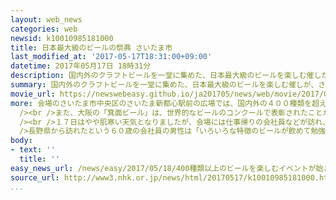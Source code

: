 ```yaml
---
layout: web_news
categories: web
newsid: k10010985181000
title: 日本最大級のビールの祭典 さいたま市
last_modified_at: '2017-05-17T18:31:00+09:00'
datetime: 2017年05月17日 18時31分
description: 国内外のクラフトビールを一堂に集めた、日本最大級のビールを楽しむ催しが、さいたま市で始まりました。
summary: 国内外のクラフトビールを一堂に集めた、日本最大級のビールを楽しむ催しが、さいたま市で始まりました。
movie_url: https://newswebeasy.github.io/ja201705/news/web/movie/2017/05/18/k10010985181000.mp4
more: 会場のさいたま市中央区のさいたま新都心駅前の広場では、国内外の４００種類を超えるクラフトビールと料理などが販売されています。<br /><br />このうちベルギーのビールを扱うブースでは、ビールの種類によってさまざまな形をした専用のグラスが使われ、本場の雰囲気を味わうことができます。<br
  /><br />また、大阪の「箕面ビール」は、世界的なビールのコンクールで表彰されたことがあり、代表的な種類のストロングエールはしっかりとした苦みが特徴です。<br
  /><br />１７日はやや肌寒い天気となりましたが、会場には仕事帰りの会社員などが訪れ、個性豊かなビールの中からお気に入りの物を買い求めて、早速おいしそうに味わっていました。<br
  />長野県から訪れたという６０歳の会社員の男性は「いろいろな特徴のビールが飲めて勉強になります。どれもおいしいです」と話していました。<br /><br />この催しは今月２１日まで開かれています。
body:
- text: ''
  title: ''
easy_news_url: /news/easy/2017/05/18/400種類以上のビールを楽しむイベントが始まる/
source_url: http://www3.nhk.or.jp/news/html/20170517/k10010985181000.html
...
```

